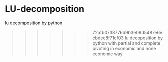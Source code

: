 # LU-decomposition
lu decomposition by python

>>>>>>> 72afb0738776d9b3e09d5487e6ecbdec8f71cf03
lu decoposition by python with partial and complete pivoting in economic and none economic way
